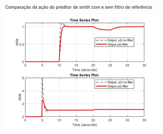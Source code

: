 Comparação da ação do preditor de smith com e sem filtro de referência

![Simulation](SimulationResults.jpg)
